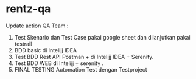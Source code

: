 # rentz-qa
Update action QA Team :
1. Test Skenario dan Test Case  pakai google sheet dan 
   dilanjutkan pakai testrail
2. BDD basic di Intelijj IDEA
3. Test BDD Rest API Postman + di Intelijj IDEA + Serenity.
4. Test BDD WEB di Intelijj + serenity . 
5. FINAL TESTING Automation Test dengan Testproject 
